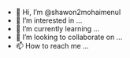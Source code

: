 - 👋 Hi, I’m @shawon2mohaimenul
- 👀 I’m interested in ...
- 🌱 I’m currently learning ...
- 💞️ I’m looking to collaborate on ...
- 📫 How to reach me ...

<!---
shawon2mohaimenul/shawon2mohaimenul is a ✨ special ✨ repository because its `README.md` (this file) appears on your GitHub profile.
You can click the Preview link to take a look at your changes.
--->
